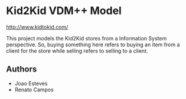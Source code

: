 # Kid2Kid VDM++ Model

http://www.kidtokid.com/

This project models the Kid2Kid stores from a Information System perspective.
So, buying something here refers to buying an item from a client for the store while selling refers to selling to a client.

## Authors
* Joao Esteves
* Renato Campos